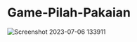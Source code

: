 # Game-Pilah-Pakaian

![Screenshot 2023-07-06 133911](https://github.com/Nandohyy/Game_Pilah_Pakaian/assets/116174194/07dbea1d-be57-4577-8a67-437dae05647d)

